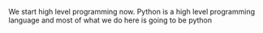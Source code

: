 We start high level programming now. Python is a high level programming language and most of what we do here is going to be python
